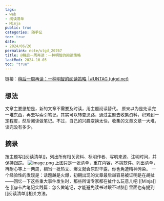 ```yaml
---
tags:
- web
- 阅读清单
- Minja
public: true
categories: 随手记
toc: true
date:
- 2024/06/26
permalink: note/utgd_20767
title: @稍后一周再读：一种明智的阅读策略
lastMod: 2024-10-05
toc: "true"
---
```


链接：[稍后一周再读：一种明智的阅读策略 | #UNTAG (utgd.net)](https://utgd.net/article/20767/)
<!--more-->
## 想法
文章主要思想是，新的文章不需要及时读，用主题阅读替代。
原来以为是先读完一堆东西，再去写索引笔记。其实可以转变思路，通过主题去收集资料，积累到一定程度，然后阅读做笔记。不过，自己的兴趣变换太快，收集的文章文章一大堆，读完没有多少。
## 摘录
按主题写[[阅读清单]]，列出所有相关资料、标明作者、写明来源、注明时间，并保持跟踪。
![image.png](/assets/image_1719414955029_0.png)
上图只是一张清单，重在内容，不挑软件。列出清单，再耐心等上一两周，相当一批热文、爆文就会原形毕露，你也免遭精神污染。
一个经验性的发现是：话题越是火爆，初期出现的文章最后越容易被证明是在胡扯——回忆一下这些重大事件发生时，那些所谓专家都在扯什么玩意儿吧
[[Minja]] 在 [[@卡片笔记实践篇：怎么做笔记，才能避免读书过眼不过脑]] 里面也有提到[[阅读清单]]相关方法。
